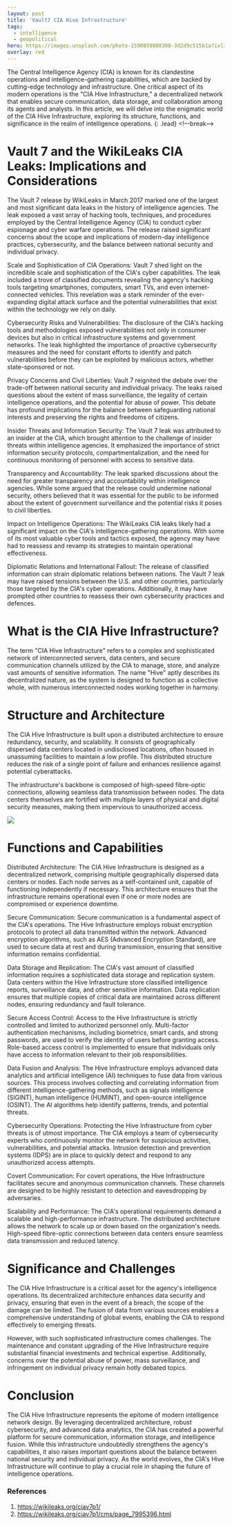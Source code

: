 ```yaml
---
layout: post
title: 'Vault7 CIA Hive Infrastructure'
tags:
  - intelligence
  - geopolitical
hero: https://images.unsplash.com/photo-1590859808308-3d2d9c515b1a?ixlib=rb-4.0.3&ixid=M3wxMjA3fDB8MHxwaG90by1wYWdlfHx8fGVufDB8fHx8fA%3D%3D&auto=format&fit=crop&w=1474&q=80
overlay: red
---
```


The Central Intelligence Agency (CIA) is known for its clandestine operations and intelligence-gathering capabilities, which are backed by cutting-edge technology and infrastructure. One critical aspect of its modern operations is the "CIA Hive Infrastructure," a decentralized network that enables secure communication, data storage, and collaboration among its agents and analysts. In this article, we will delve into the enigmatic world of the CIA Hive Infrastructure, exploring its structure, functions, and significance in the realm of intelligence operations. {: .lead} <!–-break-–> 

# Vault 7 and the WikiLeaks CIA Leaks: Implications and Considerations
The Vault 7 release by WikiLeaks in March 2017 marked one of the largest and most significant data leaks in the history of intelligence agencies. The leak exposed a vast array of hacking tools, techniques, and procedures employed by the Central Intelligence Agency (CIA) to conduct cyber espionage and cyber warfare operations. The release raised significant concerns about the scope and implications of modern-day intelligence practices, cybersecurity, and the balance between national security and individual privacy.

Scale and Sophistication of CIA Operations:
Vault 7 shed light on the incredible scale and sophistication of the CIA's cyber capabilities. The leak included a trove of classified documents revealing the agency's hacking tools targeting smartphones, computers, smart TVs, and even internet-connected vehicles. This revelation was a stark reminder of the ever-expanding digital attack surface and the potential vulnerabilities that exist within the technology we rely on daily.

Cybersecurity Risks and Vulnerabilities:
The disclosure of the CIA's hacking tools and methodologies exposed vulnerabilities not only in consumer devices but also in critical infrastructure systems and government networks. The leak highlighted the importance of proactive cybersecurity measures and the need for constant efforts to identify and patch vulnerabilities before they can be exploited by malicious actors, whether state-sponsored or not.

Privacy Concerns and Civil Liberties:
Vault 7 reignited the debate over the trade-off between national security and individual privacy. The leaks raised questions about the extent of mass surveillance, the legality of certain intelligence operations, and the potential for abuse of power. This debate has profound implications for the balance between safeguarding national interests and preserving the rights and freedoms of citizens.

Insider Threats and Information Security:
The Vault 7 leak was attributed to an insider at the CIA, which brought attention to the challenge of insider threats within intelligence agencies. It emphasized the importance of strict information security protocols, compartmentalization, and the need for continuous monitoring of personnel with access to sensitive data.

Transparency and Accountability:
The leak sparked discussions about the need for greater transparency and accountability within intelligence agencies. While some argued that the release could undermine national security, others believed that it was essential for the public to be informed about the extent of government surveillance and the potential risks it poses to civil liberties.

Impact on Intelligence Operations:
The WikiLeaks CIA leaks likely had a significant impact on the CIA's intelligence-gathering operations. With some of its most valuable cyber tools and tactics exposed, the agency may have had to reassess and revamp its strategies to maintain operational effectiveness.

Diplomatic Relations and International Fallout:
The release of classified information can strain diplomatic relations between nations. The Vault 7 leak may have raised tensions between the U.S. and other countries, particularly those targeted by the CIA's cyber operations. Additionally, it may have prompted other countries to reassess their own cybersecurity practices and defences.

# What is the CIA Hive Infrastructure?
The term "CIA Hive Infrastructure" refers to a complex and sophisticated network of interconnected servers, data centers, and secure communication channels utilized by the CIA to manage, store, and analyze vast amounts of sensitive information. The name "Hive" aptly describes its decentralized nature, as the system is designed to function as a collective whole, with numerous interconnected nodes working together in harmony.

# Structure and Architecture
The CIA Hive Infrastructure is built upon a distributed architecture to ensure redundancy, security, and scalability. It consists of geographically dispersed data centers located in undisclosed locations, often housed in unassuming facilities to maintain a low profile. This distributed structure reduces the risk of a single point of failure and enhances resilience against potential cyberattacks.

The infrastructure's backbone is composed of high-speed fibre-optic connections, allowing seamless data transmission between nodes. The data centers themselves are fortified with multiple layers of physical and digital security measures, making them impervious to unauthorized access.


![](https://raw.githubusercontent.com/blitz0p3rations/blitz0p3rations.github.io/master/uploads/hive.png)


# Functions and Capabilities

Distributed Architecture: The CIA Hive Infrastructure is designed as a decentralized network, comprising multiple geographically dispersed data centers or nodes. Each node serves as a self-contained unit, capable of functioning independently if necessary. This architecture ensures that the infrastructure remains operational even if one or more nodes are compromised or experience downtime.

Secure Communication: Secure communication is a fundamental aspect of the CIA's operations. The Hive Infrastructure employs robust encryption protocols to protect all data transmitted within the network. Advanced encryption algorithms, such as AES (Advanced Encryption Standard), are used to secure data at rest and during transmission, ensuring that sensitive information remains confidential.

Data Storage and Replication: The CIA's vast amount of classified information requires a sophisticated data storage and replication system. Data centers within the Hive Infrastructure store classified intelligence reports, surveillance data, and other sensitive information. Data replication ensures that multiple copies of critical data are maintained across different nodes, ensuring redundancy and fault tolerance.

Secure Access Control: Access to the Hive Infrastructure is strictly controlled and limited to authorized personnel only. Multi-factor authentication mechanisms, including biometrics, smart cards, and strong passwords, are used to verify the identity of users before granting access. Role-based access control is implemented to ensure that individuals only have access to information relevant to their job responsibilities.

Data Fusion and Analysis: The Hive Infrastructure employs advanced data analytics and artificial intelligence (AI) techniques to fuse data from various sources. This process involves collecting and correlating information from different intelligence-gathering methods, such as signals intelligence (SIGINT), human intelligence (HUMINT), and open-source intelligence (OSINT). The AI algorithms help identify patterns, trends, and potential threats.

Cybersecurity Operations: Protecting the Hive Infrastructure from cyber threats is of utmost importance. The CIA employs a team of cybersecurity experts who continuously monitor the network for suspicious activities, vulnerabilities, and potential attacks. Intrusion detection and prevention systems (IDPS) are in place to quickly detect and respond to any unauthorized access attempts.

Covert Communication: For covert operations, the Hive Infrastructure facilitates secure and anonymous communication channels. These channels are designed to be highly resistant to detection and eavesdropping by adversaries.

Scalability and Performance: The CIA's operational requirements demand a scalable and high-performance infrastructure. The distributed architecture allows the network to scale up or down based on the organization's needs. High-speed fibre-optic connections between data centers ensure seamless data transmission and reduced latency.

# Significance and Challenges
The CIA Hive Infrastructure is a critical asset for the agency's intelligence operations. Its decentralized architecture enhances data security and privacy, ensuring that even in the event of a breach, the scope of the damage can be limited. The fusion of data from various sources enables a comprehensive understanding of global events, enabling the CIA to respond effectively to emerging threats.

However, with such sophisticated infrastructure comes challenges. The maintenance and constant upgrading of the Hive Infrastructure require substantial financial investments and technical expertise. Additionally, concerns over the potential abuse of power, mass surveillance, and infringement on individual privacy remain hotly debated topics.

# Conclusion
The CIA Hive Infrastructure represents the epitome of modern intelligence network design. By leveraging decentralized architecture, robust cybersecurity, and advanced data analytics, the CIA has created a powerful platform for secure communication, information storage, and intelligence fusion. While this infrastructure undoubtedly strengthens the agency's capabilities, it also raises important questions about the balance between national security and individual privacy. As the world evolves, the CIA's Hive Infrastructure will continue to play a crucial role in shaping the future of intelligence operations.
### References
1. https://wikileaks.org/ciav7p1/
2. https://wikileaks.org/ciav7p1/cms/page_7995396.html
